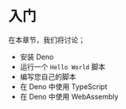 # 入门

在本章节，我们将讨论；

- 安装 Deno
- 运行一个 `Hello World` 脚本
- 编写您自己的脚本
- 在 Deno 中使用 TypeScript
- 在 Deno 中使用 WebAssembly

